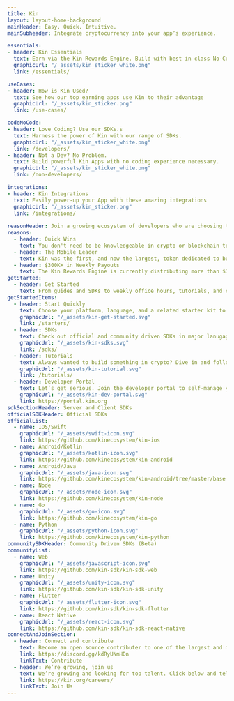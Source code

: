 ```yaml
---
title: Kin
layout: layout-home-background
mainHeader: Easy. Quick. Intuitive.
mainSubheader: Integrate cryptocurrency into your app’s experience.

essentials:
- header: Kin Essentials
  text: Earn via the Kin Rewards Engine. Build with best in class No-Code and SDK tools.
  graphicUrl: "/_assets/kin_sticker_white.png"
  link: /essentials/

useCases:
- header: How is Kin Used?
  text: See how our top earning apps use Kin to their advantage
  graphicUrl: "/_assets/kin_sticker.png"
  link: /use-cases/

codeNoCode:
- header: Love Coding? Use our SDKs.s
  text: Harness the power of Kin with our range of SDKs.
  graphicUrl: "/_assets/kin_sticker_white.png"
  link: /developers/
- header: Not a Dev? No Problem.
  text: Build powerful Kin Apps with no coding experience necessary.
  graphicUrl: "/_assets/kin_sticker_white.png"
  link: /non-developers/

integrations:
- header: Kin Integrations
  text: Easily power-up your App with these amazing integrations
  graphicUrl: "/_assets/kin_sticker.png"
  link: /integrations/
  
reasonHeader: Join a growing ecosystem of developers who are choosing the Kin monetization model
reasons:
  - header: Quick Wins
    text: You don't need to be knowledgeable in crypto or blockchain to start building meaningful experiences you can monetize.
  - header: The Mobile Leader
    text: Kin was the first, and now the largest, token dedicated to building an ecosystem of mobile experiences.
  - header: $300K+ in Weekly Payouts
    text: The Kin Rewards Engine is currently distributing more than $300K in Kin per week to apps in our ecosystem.
getStarted:
  - header: Get Started
    text: From guides and SDKs to weekly office hours, tutorials, and connections with live developer advocates, there are a range of easy ways to start developing with Kin.
getStartedItems:
  - header: Start Quickly
    text: Choose your platform, language, and a related starter kit to quickly walk through how Kin integrates into an app.
    graphicUrl: "/_assets/kin-get-started.svg"
    link: /starters/
  - header: SDKs
    text: Check out official and community driven SDKs in major lanugages like Kotlin, Swift, Python, and JavaScript (Node).
    graphicUrl: "/_assets/kin-sdks.svg"
    link: /sdks/
  - header: Tutorials
    text: Always wanted to build something in crypto? Dive in and follow one of the easy-to-use tutorials.
    graphicUrl: "/_assets/kin-tutorial.svg"
    link: /tutorials/
  - header: Developer Portal
    text: Let’s get serious. Join the developer portal to self-manage your app’s environments, track transactions, and more.
    graphicUrl: "/_assets/kin-dev-portal.svg"
    link: https://portal.kin.org
sdkSectionHeader: Server and Client SDKs
officialSDKHeader: Official SDKs
officialList:
  - name: IOS/Swift
    graphicUrl: "/_assets/swift-icon.svg"
    link: https://github.com/kinecosystem/kin-ios
  - name: Android/Kotlin
    graphicUrl: "/_assets/kotlin-icon.svg"
    link: https://github.com/kinecosystem/kin-android
  - name: Android/Java
    graphicUrl: "/_assets/java-icon.svg"
    link: https://github.com/kinecosystem/kin-android/tree/master/base
  - name: Node
    graphicUrl: "/_assets/node-icon.svg"
    link: https://github.com/kinecosystem/kin-node
  - name: Go
    graphicUrl: "/_assets/go-icon.svg"
    link: https://github.com/kinecosystem/kin-go
  - name: Python
    graphicUrl: "/_assets/python-icon.svg"
    link: https://github.com/kinecosystem/kin-python
communitySDKHeader: Community Driven SDKs (Beta)
communityList:
  - name: Web
    graphicUrl: "/_assets/javascript-icon.svg"
    link: https://github.com/kin-sdk/kin-sdk-web
  - name: Unity
    graphicUrl: "/_assets/unity-icon.svg"
    link: https://github.com/kin-sdk/kin-sdk-unity
  - name: Flutter
    graphicUrl: "/_assets/flutter-icon.svg"
    link: https://github.com/kin-sdk/kin-sdk-flutter
  - name: React Native
    graphicUrl: "/_assets/react-icon.svg"
    link: https://github.com/kin-sdk/kin-sdk-react-native
connectAndJoinSection:
  - header: Connect and contribute
    text: Become an open source contributer to one of the largest and most active ecosystems in crypto.
    link: https://discord.gg/kdRyUNmHDn
    linkText: Contribute
  - header: We’re growing, join us
    text: We’re growing and looking for top talent. Click below and tell us about yourself.
    link: https://kin.org/careers/
    linkText: Join Us
---
```

